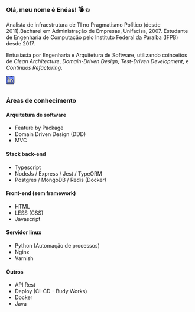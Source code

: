 ### Olá, meu nome é Enéas! :bomb: :collision:

Analista de infraestrutura de TI no Pragmatismo Político (desde 2011).Bacharel em Administração de Empresas, Unifacisa, 2007. Estudante de Engenharia de Computação pelo Instituto Federal da Paraíba (IFPB) desde 2017.

Entusiasta por Engenharia e Arquitetura de Software, utilizando coinceitos de _Clean Architecture_, _Domain-Driven Design_, _Test-Driven Development_, e _Continuos Refactoring_.

<a href="https://www.linkedin.com/in/venzel/">
  <img align="left" alt="Allan Bispo | Linkedin" width="22px" height="22px" src="https://raw.githubusercontent.com/leftabn/leftabn/master/Icons/linkedin.svg" />
</a><br><br>

### Áreas de conhecimento

#### Arquitetura de software

-   Feature by Package
-   Domain Driven Design (DDD)
-   MVC

#### Stack back-end

-   Typescript
-   NodeJs / Express / Jest / TypeORM
-   Postgres / MongoDB / Redis (Docker)

#### Front-end (sem framework)

-   HTML
-   LESS (CSS)
-   Javascript

#### Servidor linux

-   Python (Automação de processos)
-   Nginx
-   Varnish

#### Outros

-   API Rest
-   Deploy (CI-CD - Budy Works)
-   Docker
-   Java
